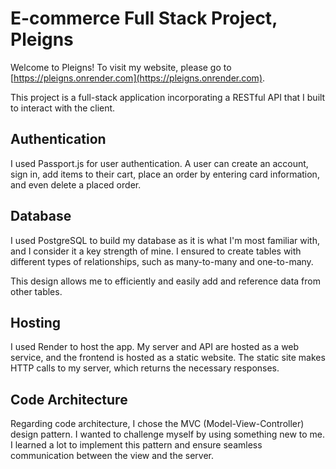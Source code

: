 # E-commerce Full Stack Project, Pleigns

Welcome to Pleigns! To visit my website, please go to [https://pleigns.onrender.com](https://pleigns.onrender.com).

This project is a full-stack application incorporating a RESTful API that I built to interact with the client.


## Authentication
I used Passport.js for user authentication. A user can create an account, sign in, add items to their cart, place an order by entering card information, and even delete a placed order.

## Database
I used PostgreSQL to build my database as it is what I'm most familiar with, and I consider it a key strength of mine. I ensured to create tables with different types of relationships, such as many-to-many and one-to-many.

This design allows me to efficiently and easily add and reference data from other tables.


## Hosting
I used Render to host the app. My server and API are hosted as a web service, and the frontend is hosted as a static website. The static site makes HTTP calls to my server, which returns the necessary responses.


## Code Architecture
Regarding code architecture, I chose the MVC (Model-View-Controller) design pattern. I wanted to challenge myself by using something new to me. I learned a lot to implement this pattern and ensure seamless communication between the view and the server.
